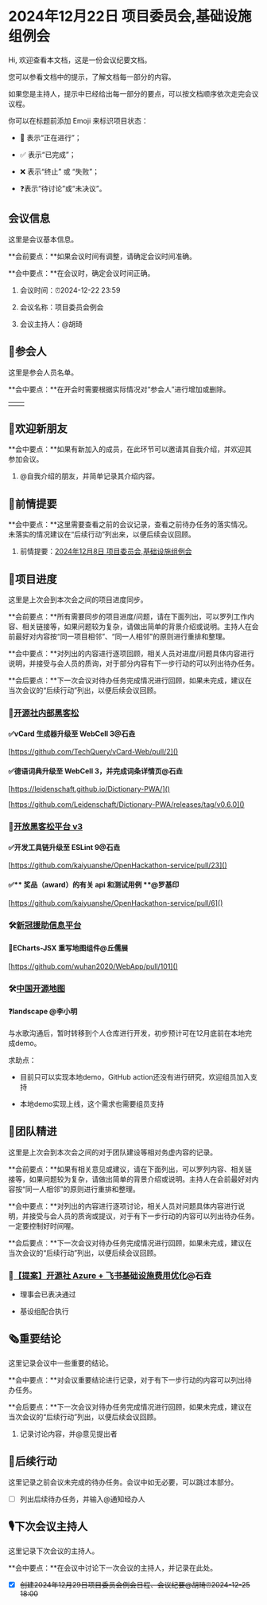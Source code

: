 # 2024年12月22日 项目委员会,基础设施组例会

<div class="callout">

Hi, 欢迎查看本文档，这是一份会议纪要文档。

您可以参看文档中的提示，了解文档每一部分的内容。

如果您是主持人，提示中已经给出每一部分的要点，可以按文档顺序依次走完会议议程。



你可以在标题前添加 Emoji 来标识项目状态：

- 🚧 表示“正在进行”；

- ✅ 表示“已完成”；

- ❌ 表示“终止” 或 “失败”；

- ❓表示“待讨论”或“未决议”。

</div>

## 会议信息

<div class="callout">

这里是会议基本信息。

**会前要点：**如果会议时间有调整，请确定会议时间准确。

**会中要点：**在会议时，确定会议时间正确。

</div>

1. 会议时间：⏰2024-12-22 23:59

2. 会议名称：项目委员会例会

3. 会议主持人：@胡琦

## 👤参会人

<div class="callout">

这里是参会人员名单。

**会中要点：**在开会时需要根据实际情况对“参会人”进行增加或删除。

</div>

<table><tbody><tr>
<td>

</td>
<td>

</td>
</tr></tbody></table>

## 👏欢迎新朋友

<div class="callout">

**会中要点：**如果有新加入的成员，在此环节可以邀请其自我介绍，并欢迎其参加会议。

</div>

1. @自我介绍的朋友，并简单记录其介绍内容。



## 📄前情提要

<div class="callout">

**会中要点：**这里需要查看之前的会议记录，查看之前待办任务的落实情况。未落实的情况建议在“后续行动”列出来，以便后续会议回顾。

</div>

1. 前情提要：[2024年12月8日 项目委员会,基础设施组例会](https://kaiyuanshe.feishu.cn/wiki/AOtnwyjEuiC1Srky6AXcS25XnUf)



## 🚧项目进度

<div class="callout">

这里是上次会到本次会之间的项目进度同步。

**会前要点：**所有需要同步的项目进度/问题，请在下面列出，可以罗列工作内容、相关链接等，如果问题较为复杂，请做出简单的背景介绍或说明。主持人在会前最好对内容按“同一项目相邻”、“同一人相邻”的原则进行重排和整理。

**会中要点：**对列出的内容进行逐项回顾，相关人员对进度/问题具体内容进行说明，并接受与会人员的质询，对于部分内容有下一步行动的可以列出待办任务。

**会后要点：**下一次会议对待办任务完成情况进行回顾，如果未完成，建议在当次会议的“后续行动”列出，以便后续会议回顾。

</div>

### 🚧[开源社内部黑客松](https://kaiyuanshe.feishu.cn/wiki/U2FHwDcP0iirT3kJdaNcKyRCnBc)

#### ✅vCard 生成器升级至 WebCell 3@石垚

[https://github.com/TechQuery/vCard-Web/pull/2]()

#### ✅德语词典升级至 WebCell 3，并完成词条详情页@石垚

[https://leidenschaft.github.io/Dictionary-PWA/]()

[https://github.com/Leidenschaft/Dictionary-PWA/releases/tag/v0.6.0]()

### 🚧[开放黑客松平台 v3](https://kaiyuanshe.feishu.cn/wiki/UPrXwO0XailyQVkv4lGcED8inBe)

#### ✅开发工具链升级至 ESLint 9@石垚

[https://github.com/kaiyuanshe/OpenHackathon-service/pull/23]()

#### ✅** ****奖品（award）的有关 api 和测试用例**** **@罗基印

[https://github.com/kaiyuanshe/OpenHackathon-service/pull/6]()

### 🛠️[新冠援助信息平台](https://kaiyuanshe.feishu.cn/wiki/wikcnJ2OZruHOe6qAOUYAph2teh)

#### 🚧ECharts\-JSX 重写地图组件@丘儒展

[https://github.com/wuhan2020/WebApp/pull/101]()

### 🛠️[中国开源地图](https://kaiyuanshe.feishu.cn/wiki/wikcnZPJ7YvMU2Qkkxu2GT7TGoh)

#### ❓landscape @李小明

与水歌沟通后，暂时转移到个人仓库进行开发，初步预计可在12月底前在本地完成demo。

求助点：

- 目前只可以实现本地demo，GitHub action还没有进行研究，欢迎组员加入支持

- 本地demo实现上线，这个需求也需要组员支持

## 🤼团队精进

<div class="callout">

这里是上次会到本次会之间的对于团队建设等相对务虚内容的记录。

**会前要点：**如果有相关意见或建议，请在下面列出，可以罗列内容、相关链接等，如果问题较为复杂，请做出简单的背景介绍或说明。主持人在会前最好对内容按“同一人相邻”的原则进行重排和整理。

**会中要点：**对列出的内容进行逐项讨论，相关人员对问题具体内容进行说明，并接受与会人员的质询或提议，对于有下一步行动的内容可以列出待办任务。一定要控制好时间喔。

**会后要点：**下一次会议对待办任务完成情况进行回顾，如果未完成，建议在当次会议的“后续行动”列出，以便后续会议回顾。

</div>

### 🚀[【提案】开源社 Azure \+ 飞书基础设施费用优化](https://kaiyuanshe.feishu.cn/docx/JCHtdIJd4oU7L5xzYt3c4ArKnwg)@石垚

- 理事会已表决通过

- 基设组配合执行

## 🗞️重要结论

<div class="callout">

这里记录会议中一些重要的结论。

**会中要点：**对会议重要结论进行记录，对于有下一步行动的内容可以列出待办任务。

**会后要点：**下一次会议对待办任务完成情况进行回顾，如果未完成，建议在当次会议的“后续行动”列出，以便后续会议回顾。

</div>

1. 记录讨论内容，并@意见提出者



## 🤺后续行动

<div class="callout">

这里记录之前会议未完成的待办任务。会议中如无必要，可以跳过本部分。

</div>

* [ ] 列出后续待办任务，并输入@通知经办人



## 🎙️下次会议主持人

<div class="callout">

这里记录下次会议的主持人。

**会中要点：**在会议中讨论下一次会议的主持人，并记录在此处。

</div>

* [x] ~~创建2024年12月29日项目委员会例会日程、会议纪要@胡琦⏰2024-12-25 18:00~~



